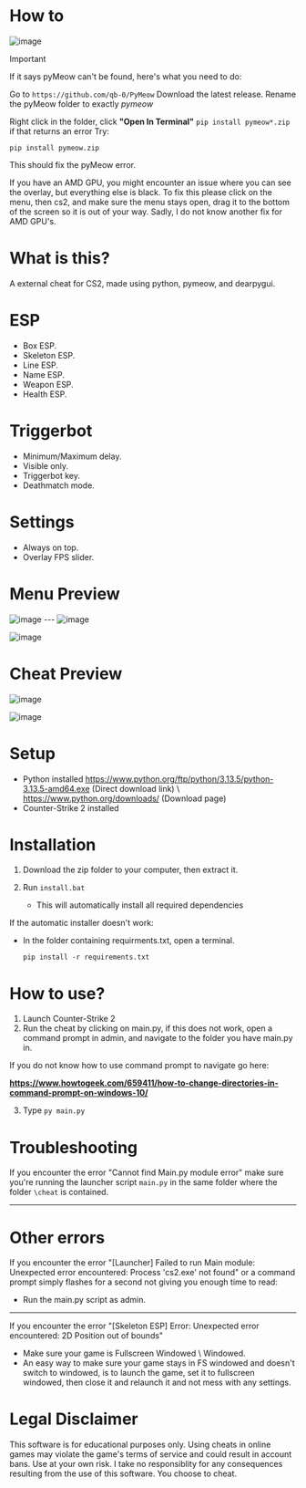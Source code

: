 # How to

![image](https://github.com/user-attachments/assets/13ebec03-e2c3-48c6-8e67-2fafa0c996af)



>[!IMPORTANT]
If it says pyMeow can't be found, here's what you need to do:

Go to `https://github.com/qb-0/PyMeow` 
Download the latest release. Rename the pyMeow folder to exactly *pymeow*

Right click in the folder, click **"Open In Terminal"** 
`pip install pymeow*.zip` if that returns an error
Try:

 `pip install pymeow.zip` 

This should fix the pyMeow error.

If you have an AMD GPU, you might encounter an issue where you can see the overlay, but everything else is black. To fix this please click on the menu, then cs2, and make sure the menu stays open, drag it to the bottom of the screen so it is out of your way. Sadly, I do not know another fix for AMD GPU's.




# What is this?
A external cheat for CS2, made using python, pymeow, and dearpygui.


# ESP
- Box ESP.
- Skeleton ESP.
- Line ESP.
- Name ESP.
- Weapon ESP.
- Health ESP.

# Triggerbot
- Minimum/Maximum delay.
- Visible only.
- Triggerbot key.
- Deathmatch mode.

# Settings
- Always on top.
- Overlay FPS slider.

# Menu Preview
![image](https://github.com/user-attachments/assets/b5f2f467-4a16-45a8-ae6f-bf0339bb4aab)    ---  ![image](https://github.com/user-attachments/assets/a196bf75-56c2-4dee-a5e6-54564f80297c)
                                                              
                                                                          
![image](https://github.com/user-attachments/assets/b0bb3485-2f37-41be-90a9-596c8a421bd2)





# Cheat Preview

![image](https://github.com/user-attachments/assets/c2050099-2ca5-4200-b675-abc46a5d41a6)

![image](https://github.com/user-attachments/assets/88f15664-e4c9-4adf-83e8-69b7b199229b)


# Setup
- Python installed https://www.python.org/ftp/python/3.13.5/python-3.13.5-amd64.exe (Direct download link) \ https://www.python.org/downloads/ (Download page)
- Counter-Strike 2 installed


# Installation

1. Download the zip folder to your computer, then extract it.

2. Run `install.bat`
   - This will automatically install all required dependencies

If the automatic installer doesn't work:
- In the folder containing requirments.txt, open a terminal.

   `pip install -r requirements.txt`

# How to use?

1. Launch Counter-Strike 2
2. Run the cheat by clicking on main.py, if this does not work, open a command prompt in admin, and navigate to the folder you have main.py in.

If you do not know how to use command prompt to navigate go here:

 **https://www.howtogeek.com/659411/how-to-change-directories-in-command-prompt-on-windows-10/**

3. Type `py main.py`

# Troubleshooting
If you encounter the error "Cannot find Main.py module error" make sure you're running the launcher script `main.py` in the same folder where the folder `\cheat` is contained.

--- 
# Other errors
If you encounter the error "[Launcher] Failed to run Main module: Unexpected error encountered: Process 'cs2.exe' not found" or a command prompt simply flashes for a second not giving you enough time to read:
- Run the main.py script as admin.

---

If you encounter the error "[Skeleton ESP] Error: Unexpected error encountered: 2D Position out of bounds" 
- Make sure your game is Fullscreen Windowed \ Windowed.
- An easy way to make sure your game stays in FS windowed and doesn't switch to windowed, is to launch the game, set it to fullscreen windowed, then close it and relaunch it and not mess with any settings.


# Legal Disclaimer
This software is for educational purposes only. Using cheats in online games may violate the game's terms of service and could result in account bans. Use at your own risk. I take no responsiblity for any consequences resulting from the use of this software. You choose to cheat.

